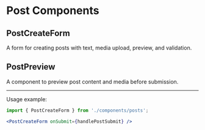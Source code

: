# Post Components

## PostCreateForm
A form for creating posts with text, media upload, preview, and validation.

## PostPreview
A component to preview post content and media before submission.

---

Usage example:

```jsx
import { PostCreateForm } from './components/posts';

<PostCreateForm onSubmit={handlePostSubmit} />
``` 